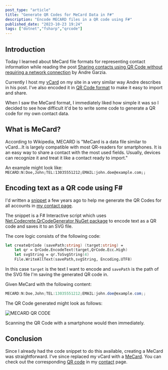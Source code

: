 ```yaml
---
post_type: "article" 
title: "Generate QR Codes for MeCard Data in F#"
description: "Encode MECARD files in a QR code using F#"
published_date: "2023-10-23 19:24"
tags: ["dotnet","fsharp","qrcode"]
---
```


## Introduction

Today I learned about MeCard file formats for representing contact information while reading the post [Sharing contacts using QR Code without requiring a network connection](https://andregarzia.com/2023/10/sharing-contacts-using-qr-code.html) by Andre Garzia.

Currently I host my [vCard](../vcard.vcf) on my site in a very similar way Andre describes in his post. I've also encoded it in [QR Code format](../images/contact/qr-vcard.svg) to make it easy to import and share.  

When I saw the MeCard format, I immediately liked how simple it was so I decided to see how difficult it'd be to write some code to generate a QR code for my own contact data.

## What is MeCard?

According to Wikipedia, MECARD is "MeCard is a data file similar to vCard...It is largely compatible with most QR-readers for smartphones. It is an easy way to share a contact with the most used fields. Usually, devices can recognize it and treat it like a contact ready to import."

An example might look like: `MECARD:N:Doe,John;TEL:13035551212;EMAIL:john.doe@example.com;;`

## Encoding text as a QR code using F#

I'd written a [snippet](/snippets/qr-code-generator) a few years ago to help me generate the QR Codes for all accounts in [my contact page](/contact).

The snippet is a F# Interactive script which uses [Net.Codecrete.QrCodeGenerator NuGet package](https://www.nuget.org/packages/Net.Codecrete.QrCodeGenerator) to encode text as a QR code and saves it to an SVG file. 

The core logic consists of the following code:

```fsharp
let createQrCode (savePath:string) (target:string) = 
    let qr = QrCode.EncodeText(target,QrCode.Ecc.High)
    let svgString = qr.ToSvgString(4)
    File.WriteAllText(savePath,svgString, Encoding.UTF8)
```

In this case `target` is the text I want to encode and `savePath` is the path of the SVG file I'm saving the generated QR code in. 

Given MeCard with the following content:

```csharp
MECARD:N:Doe,John;TEL:13035551212;EMAIL:john.doe@example.com;;
```

The QR Code generated might look as follows:

![MECARD QR CODE](/images/generate-mecard-qr-code-fsharp/mecard.svg)

Scanning the QR Code with a smartphone would then immediately. 

## Conclusion

Since I already had the code snippet to do this available, creating a MeCard was straightforward. I've since replaced my vCard with a [MeCard](/mecard.txt). You can check out the corresponding [QR code](/images/contact/qr-mecard.svg) in my [contact](/contact) page.